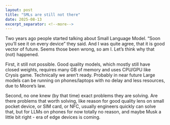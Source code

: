 ```yaml
---
layout: post
title: "SMLs are still not there"
date: 2025-08-13
excerpt_separator: <!--more-->
---
```


Two years ago people started talking about Small Language Model. “Soon you’ll see it on every device” they said. And I was quite agree, that it is good vector of future. Seems those been wrong, so am I. Let’s think why that (not) happened.

First, it still not possible. Good quality models, which mostly still have closed weights, requires many GB of memory and uses CPU/GPU like Crysis game. Technically we aren’t ready. Probably in near future Large models can be running on phones/laptops with no delay and less resources, due to Moore’s law.

Second, no one knew (by that time) exact problems they are solving. Are there problems that worth solving, like reason for good quality lens on small pocket device, or SIM card, or NFC, usually engineers quickly can solve that, but for LLMs on phones for now totally no reason, and maybe Musk a little bit right - era of edge devices is coming.